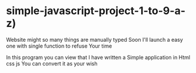 # simple-javascript-project-1-to-9-a-z)
Website might so many things are manually typed 
Soon I'll launch a easy one with single function to
 refuse Your time


In this program you can view that I have written a
Simple application in Html css js 
You can convert it as your wish 

